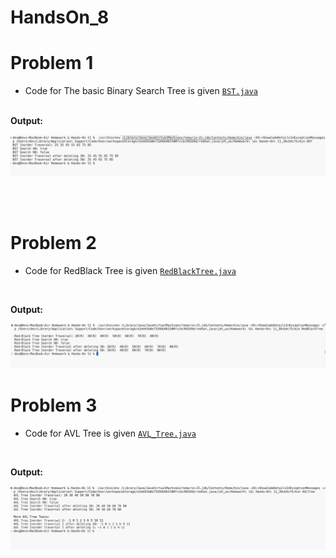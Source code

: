 # HandsOn_8

# Problem 1

* Code for The basic Binary Search Tree is given [`BST.java`](BST.java)

<br>
<b>Output:</b>

![alt text](SS_BST_JAVA.png)

<br>
<br>



# Problem 2

*  Code for RedBlack Tree is given [`RedBlackTree.java`](RedBlackTree.java)
<br>

<b>Output:</b>

![alt text](SS_Red_Black_Tree_Java.png)



# Problem 3

*  Code for AVL Tree is given [`AVL_Tree.java`](AVL_Tree.java)
<br>

<b>Output:</b>

![alt text](SS_AVL_JAVA.png)
